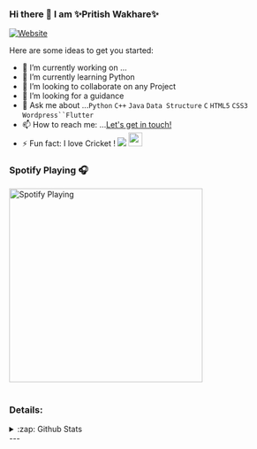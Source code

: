 ### Hi there 👋 I am ✨Pritish Wakhare✨


<!--
**Pritish-Wakhare/Pritish-Wakhare** is a ✨ _special_ ✨ repository because its `README.md` (this file) appears on your GitHub profile.
!-->

[![Website](https://img.shields.io/website?label=PriTish&style=for-the-badge&url=https%3A%2F%2F/pritish-wakhare.github.io/My-Portfolio-/)](https://pritish-wakhare.github.io/My-Portfolio-/)

Here are some ideas to get you started:

- 🔭 I’m currently working on ...
- 🌱 I’m currently learning Python
- 👯 I’m looking to collaborate on any Project
- 🤔 I’m looking for a guidance 
- 💬 Ask me about ...`Python` `C++` `Java` `Data Structure` `C` `HTML5` `CSS3` `Wordpress``Flutter`   
- 📫 How to reach me: ...<a href="mailto:pritish2127@gmail.com">Let's get in touch!</a>
- ⚡ Fun fact: I love Cricket ! 
![](https://komarev.com/ghpvc/?username=Pritish-Wakhare)
<a href="https://workmate21.blogspot.com/"><img src="https://img.shields.io/badge/medium-%2312100E.svg?&style=for-the-badge&logo=medium&logoColor=white" height=25></a> 


### Spotify Playing 🎧

<img src="https://now-playing-codestackr.vercel.app/api/spotify-playing" alt=" Spotify Playing" width="350" />

 
 

<br />
<br />

### Details:
<details>
  <summary>:zap: Github Stats</summary>
  <img align="left" alt="Prashant's Github Stats" src="https://github-readme-stats.codestackr.vercel.app/api?username=Pritish-Wakhare&show_icons=true&hide_border=true"/>
 <img src="https://github-readme-stats.vercel.app/api/top-langs/?username=Pritish-Wakhare&show_icons=true&hide_border=true" />
</details>
---
